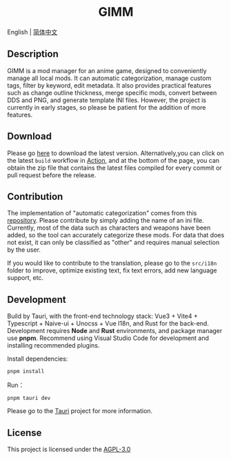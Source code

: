 <h1 align="center">GIMM</h1>

English | [简体中文](README_zh-CN.md)

## Description

GIMM is a mod manager for an anime game, designed to conveniently manage all local mods. It can automatic categorization, manage custom tags, filter by keyword, edit metadata. It also provides practical features such as change outline thickness, merge specific mods, convert between DDS and PNG, and generate template INI files. However, the project is currently in early stages, so please be patient for the addition of more features.

## Download

Please go [here](https://github.com/jianxingxuejian/GIMM/releases) to download the latest version.
Alternatively,you can click on the latest `build` workflow in [Action](<(https://github.com/jianxingxuejian/GIMM/actions)>), and at the bottom of the page, you can obtain the zip file that contains the latest files compiled for every commit or pull request before the release.

## Contribution

The implementation of "automatic categorization" comes from this [repository](https://github.com/jianxingxuejian/GIMM-Assets). Please contribute by simply adding the name of an ini file. Currently, most of the data such as characters and weapons have been added, so the tool can accurately categorize these mods. For data that does not exist, it can only be classified as "other" and requires manual selection by the user.

If you would like to contribute to the translation, please go to the `src/i18n` folder to improve, optimize existing text, fix text errors, add new language support, etc.

## Development

Build by Tauri, with the front-end technology stack: Vue3 + Vite4 + Typescript + Naive-ui + Unocss + Vue I18n, and Rust for the back-end. Development requires **Node** and **Rust** environments, and package manager use **pnpm**.
Recommend using Visual Studio Code for development and installing recommended plugins.

Install dependencies:

```shell
pnpm install
```

Run：

```shell
pnpm tauri dev
```

Please go to the [Tauri](https://github.com/tauri-apps/tauri) project for more information.

## License

This project is licensed under the [AGPL-3.0](https://github.com/jianxingxuejian/GIMM/blob/main/LICENSE)
